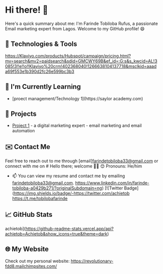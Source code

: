 # Hi there! 👋
Here's a quick summary about me:
I'm Farinde Tobiloba Rufus, a passionate Email marketing expert from Lagos. Welcome to my GitHub profile! 😄

## 🔧 Technologies & Tools
https://Klaviyo.com/products/Hubspot/campaign/pricing.html?mv=search&mv2=paidsearch&sdid=GMCWY69B&ef_id=:G:s&s_kwcid=AL!3085!3!!e!!o!!Klaviyo%20crm!402368040!1266638104137718&msclkid=aaada69f553e1b390d2fc26e599bc3b3
<!-- Add more technologies and tools as needed -->

## 🌱 I'm Currently Learning

- [proect management/Technology 1](https://saylor academy.com)

## 🚀 Projects

- [Project 1](https://github.com/Achietob/project1) - a digital marketing expert - email marketing and email automation

## ✉️ Contact Me

Feel free to reach out to me through [email]farindetobiloba33@gmail.com or connect with me on # Hello there; welcome 👋🏾
😊 Pronouns: He/him
- 📫 You can view my resume and contact me by emailing farindetobiloba33@gmail.com.
https://www.linkedin.com/in/farinde-tobiloba-a0429b271/?originalSubdomain=ng) [![Twitter Badge](https://img.shields.io/badge/-https://twitter.com/achietob https://t.me/tobilobafarinde

## 📈 GitHub Stats

achietob](https://github-readme-stats.vercel.app/api?achietob=Achietob&show_icons=true&theme=dark)

## 🌐 My Website

Check out my personal website: https://revolutionary-fdd8.mailchimpsites.com/
